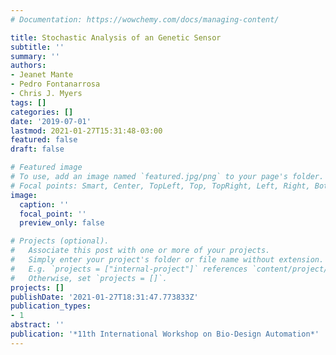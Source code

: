 ```yaml
---
# Documentation: https://wowchemy.com/docs/managing-content/

title: Stochastic Analysis of an Genetic Sensor
subtitle: ''
summary: ''
authors:
- Jeanet Mante
- Pedro Fontanarrosa
- Chris J. Myers
tags: []
categories: []
date: '2019-07-01'
lastmod: 2021-01-27T15:31:48-03:00
featured: false
draft: false

# Featured image
# To use, add an image named `featured.jpg/png` to your page's folder.
# Focal points: Smart, Center, TopLeft, Top, TopRight, Left, Right, BottomLeft, Bottom, BottomRight.
image:
  caption: ''
  focal_point: ''
  preview_only: false

# Projects (optional).
#   Associate this post with one or more of your projects.
#   Simply enter your project's folder or file name without extension.
#   E.g. `projects = ["internal-project"]` references `content/project/deep-learning/index.md`.
#   Otherwise, set `projects = []`.
projects: []
publishDate: '2021-01-27T18:31:47.773833Z'
publication_types:
- 1
abstract: ''
publication: '*11th International Workshop on Bio-Design Automation*'
---
```

